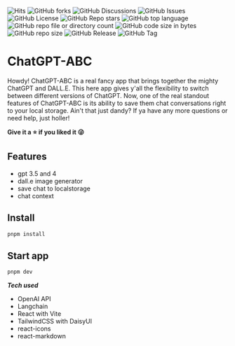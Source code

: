 ![Hits](https://hits.seeyoufarm.com/api/count/incr/badge.svg?url=https%3A%2F%2Fgithub.com%2Fjames-gates-0212%2Fchatgpt-abc)
![GitHub forks](https://img.shields.io/github/forks/james-gates-0212/chatgpt-abc?style=flat)
![GitHub Discussions](https://img.shields.io/github/discussions/james-gates-0212/chatgpt-abc)
![GitHub Issues](https://img.shields.io/github/issues/james-gates-0212/chatgpt-abc)
![GitHub License](https://img.shields.io/github/license/james-gates-0212/chatgpt-abc)
![GitHub Repo stars](https://img.shields.io/github/stars/james-gates-0212/chatgpt-abc?style=flat)
![GitHub top language](https://img.shields.io/github/languages/top/james-gates-0212/chatgpt-abc)
![GitHub repo file or directory count](https://img.shields.io/github/directory-file-count/james-gates-0212/chatgpt-abc)
![GitHub code size in bytes](https://img.shields.io/github/languages/code-size/james-gates-0212/chatgpt-abc)
![GitHub repo size](https://img.shields.io/github/repo-size/james-gates-0212/chatgpt-abc)
![GitHub Release](https://img.shields.io/github/v/release/james-gates-0212/chatgpt-abc)
![GitHub Tag](https://img.shields.io/github/v/tag/james-gates-0212/chatgpt-abc)

# ChatGPT-ABC

Howdy! ChatGPT-ABC is a real fancy app that brings together the mighty ChatGPT and DALL.E. This here app gives y'all the flexibility to switch between different versions of ChatGPT. Now, one of the real standout features of ChatGPT-ABC is its ability to save them chat conversations right to your local storage. Ain't that just dandy? If ya have any more questions or need help, just holler!

**Give it a ⭐ if you liked it 😜**

## Features

- gpt 3.5 and 4
- dall.e image generator
- save chat to localstorage
- chat context

## Install

```bash
pnpm install
```

## Start app

```bash
pnpm dev
```

**_Tech used_**

- OpenAI API
- Langchain
- React with Vite
- TailwindCSS with DaisyUI
- react-icons
- react-markdown
